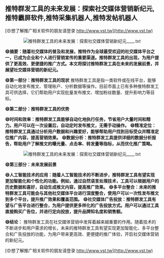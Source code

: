 ## **推特群发工具的未来发展：探索社交媒体营销新纪元,推特霸屏软件,推特采集机器人,推特发帖机器人**

[😍想了解推广相关软件的朋友请登录 http://www.vst.tw](http://www.vst.tw)

 <center><img src="https://vst.tw/MP4/tuiguang/png/0.png" alt="推特群发工具的未来发展：探索社交媒体营销新纪元____.txt"></center>

**😄摘要：随着社交媒体的普及和发展，推特作为全球最受欢迎的社交媒体平台之一，已成为企业和个人进行营销宣传的重要渠道。推特群发工具的出现，为用户提供了更高效、更便捷的推广方式。本文将探讨推特群发工具在未来的发展前景，并展望社交媒体营销的新纪元。**

**😄第一部分：推特群发工具的现状**
推特群发工具是指一类软件或在线平台，能够自动化地发布推文、管理账户、分析数据等操作。目前市面上已有多种推特群发工具可供选择，它们帮助用户实现批量发布推文、增加粉丝数量、提升影响力等目标。

**😄第二部分：推特群发工具的优势**

**😄时间和效率：推特群发工具能够自动化地执行任务，节省用户大量时间和精力。用户可以在一次设置后，自动定时发布推文，无需手动操作。**
**😄精准定位：推特群发工具通过分析用户数据和兴趣爱好，能够帮助用户找到目标受众并精准定位推广内容，提高营销效果。**
**😄数据分析：推特群发工具提供详细的数据分析报告，帮助用户了解推文的曝光量、点击率、转发量等指标，从而优化推广策略。**

 <center><img src="https://vst.tw/MP4/tuiguang/png/8.png" alt="推特群发工具的未来发展：探索社交媒体营销新纪元____.txt"></center>

**😄第三部分：未来发展前景**

**😄人工智能技术的应用：随着人工智能技术的不断进步，推特群发工具有望实现更加智能化和个性化的功能。例如，通过自然语言处理技术，工具可以根据用户的历史数据和喜好，自动生成推文内容，提高推广效果。**
**😄多平台整合：未来的推特群发工具可能会与其他社交媒体平台进行深度整合，使用户可以一次性发布推文到多个平台，提升推广效果和覆盖范围。**
**😄社交媒体广告投放：推特群发工具有望与广告平台进行整合，为用户提供更多样化的广告投放方式。用户可以通过工具直接购买广告位，并进行定向投放，提升品牌知名度和销售额。**

**😄结论：**
推特群发工具在社交媒体营销中发挥着越来越重要的作用。随着技术的不断进步和用户需求的增长，未来的推特群发工具有望实现更加智能化、多平台整合和广告投放的功能，为用户带来更高效、更便捷的推广体验，开启社交媒体营销的新纪元。

[😍想了解推广相关软件的朋友请登录 http://www.vst.tw](http://www.vst.tw)



